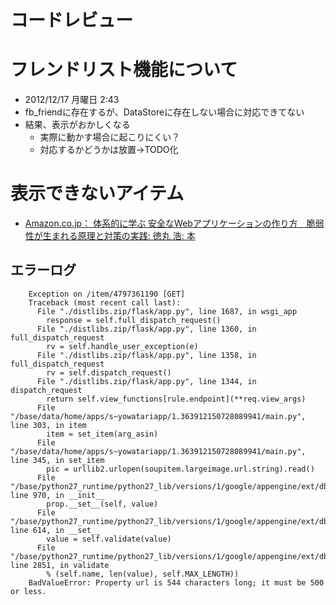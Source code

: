 # コードレビュー
# フレンドリスト機能について
* 2012/12/17 月曜日 2:43
* fb_friendに存在するが、DataStoreに存在しない場合に対応できてない
* 結果、表示がおかしくなる
    * 実際に動かす場合に起こりにくい？
    * 対応するかどうかは放置→TODO化
 
# 表示できないアイテム
* [Amazon.co.jp： 体系的に学ぶ 安全なWebアプリケーションの作り方　脆弱性が生まれる原理と対策の実践: 徳丸 浩: 本](http://www.amazon.co.jp/dp/4797361190)
## エラーログ

		Exception on /item/4797361190 [GET]
		Traceback (most recent call last):
		  File "./distlibs.zip/flask/app.py", line 1687, in wsgi_app
		    response = self.full_dispatch_request()
		  File "./distlibs.zip/flask/app.py", line 1360, in full_dispatch_request
		    rv = self.handle_user_exception(e)
		  File "./distlibs.zip/flask/app.py", line 1358, in full_dispatch_request
		    rv = self.dispatch_request()
		  File "./distlibs.zip/flask/app.py", line 1344, in dispatch_request
		    return self.view_functions[rule.endpoint](**req.view_args)
		  File "/base/data/home/apps/s~yowatariapp/1.363912150728089941/main.py", line 303, in item
		    item = set_item(arg_asin)
		  File "/base/data/home/apps/s~yowatariapp/1.363912150728089941/main.py", line 345, in set_item
		    pic = urllib2.urlopen(soupitem.largeimage.url.string).read()
		  File "/base/python27_runtime/python27_lib/versions/1/google/appengine/ext/db/__init__.py", line 970, in __init__
		    prop.__set__(self, value)
		  File "/base/python27_runtime/python27_lib/versions/1/google/appengine/ext/db/__init__.py", line 614, in __set__
		    value = self.validate(value)
		  File "/base/python27_runtime/python27_lib/versions/1/google/appengine/ext/db/__init__.py", line 2851, in validate
		    % (self.name, len(value), self.MAX_LENGTH))
		BadValueError: Property url is 544 characters long; it must be 500 or less.